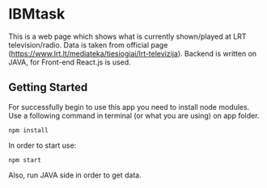 # IBMtask

This is a web page which shows what is currently shown/played at LRT television/radio. Data is taken from official page (https://www.lrt.lt/mediateka/tiesiogiai/lrt-televizija).
Backend is written on JAVA, for Front-end React.js is used.
## Getting Started
For successfully begin to use this app you need to install node modules. Use a following command in terminal (or what you are using) on app folder.
```
npm install
```
In order to start use:
```
npm start
```
Also, run JAVA side in order to get data.

